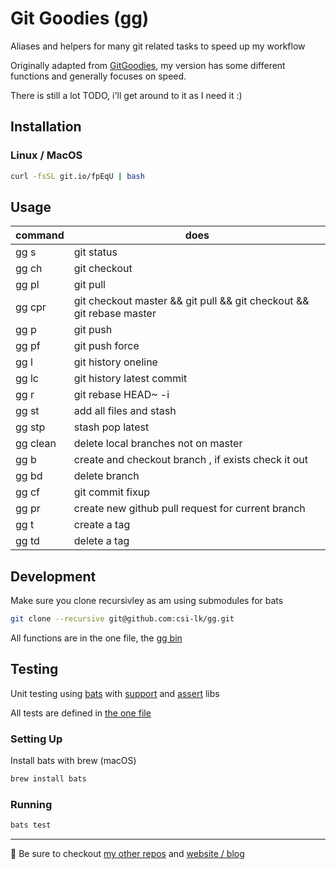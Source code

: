 # Git Goodies (gg)

Aliases and helpers for many git related tasks to speed up my workflow

Originally adapted from [GitGoodies](https://github.com/qw3rtman/gg), my version has some different functions and generally focuses on speed.

There is still a lot TODO, i'll get around to it as I need it :)

## Installation

### Linux / MacOS

```bash
curl -fsSL git.io/fpEqU | bash
```

## Usage

| command       | does                                                                                 |
| ------------- | ------------------------------------------------------------------------------------ |
| gg s          | git status                                                                           |
| gg ch <thing> | git checkout <thing>                                                                 |
| gg pl         | git pull                                                                             |
| gg cpr        | git checkout master && git pull && git checkout <currentBranch> && git rebase master |
| gg p          | git push                                                                             |
| gg pf         | git push force                                                                       |
| gg l          | git history oneline                                                                  |
| gg lc         | git history latest commit                                                            |
| gg r <number> | git rebase HEAD~<number> -i                                                          |
| gg st         | add all files and stash                                                              |
| gg stp        | stash pop latest                                                                     |
| gg clean      | delete local branches not on master                                                  |
| gg b <name>   | create and checkout branch <name>, if exists check it out                            |
| gg bd <name>  | delete branch                                                                        |
| gg cf <scope> | git commit fixup <scope>                                                             |
| gg pr         | create new github pull request for current branch                                    |
| gg t          | create a tag                                                                         |
| gg td <name>  | delete a tag <name>                                                                  |

## Development

Make sure you clone recursivley as am using submodules for bats

```bash
git clone --recursive git@github.com:csi-lk/gg.git
```

All functions are in the one file, the [gg bin](./bin/gg)

## Testing

Unit testing using [bats](https://github.com/sstephenson/bats) with [support](https://github.com/ztombol/bats-support) and [assert](https://github.com/ztombol/bats-assert) libs

All tests are defined in [the one file](./test/gg.bats)

### Setting Up

Install bats with brew (macOS)

```bash
brew install bats
```

### Running

```bash
bats test
```

---

🧔 Be sure to checkout [my other repos](https://github.com/csi-lk/) and [website / blog](https://csi.lk)
